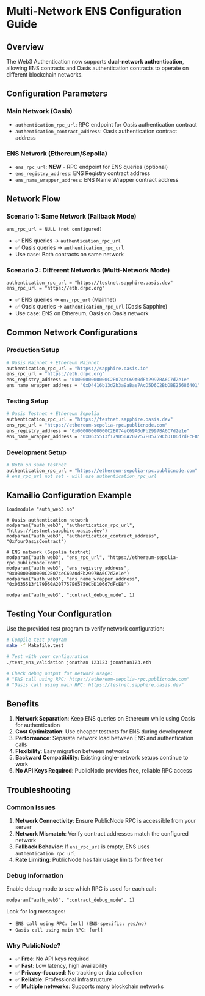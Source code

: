 # Multi-Network ENS Configuration Guide

## Overview

The Web3 Authentication now supports **dual-network authentication**, allowing ENS contracts and Oasis authentication contracts to operate on different blockchain networks.

## Configuration Parameters

### Main Network (Oasis)
- `authentication_rpc_url`: RPC endpoint for Oasis authentication contract
- `authentication_contract_address`: Oasis authentication contract address

### ENS Network (Ethereum/Sepolia)
- `ens_rpc_url`: **NEW** - RPC endpoint for ENS queries (optional)
- `ens_registry_address`: ENS Registry contract address
- `ens_name_wrapper_address`: ENS Name Wrapper contract address

## Network Flow

### Scenario 1: Same Network (Fallback Mode)
```
ens_rpc_url = NULL (not configured)
```
- ✅ ENS queries → `authentication_rpc_url`
- ✅ Oasis queries → `authentication_rpc_url`
- Use case: Both contracts on same network

### Scenario 2: Different Networks (Multi-Network Mode)
```
authentication_rpc_url = "https://testnet.sapphire.oasis.dev"
ens_rpc_url = "https://eth.drpc.org"
```
- ✅ ENS queries → `ens_rpc_url` (Mainnet)
- ✅ Oasis queries → `authentication_rpc_url` (Oasis Sapphire)
- Use case: ENS on Ethereum, Oasis on Oasis network

## Common Network Configurations

### Production Setup
```bash
# Oasis Mainnet + Ethereum Mainnet
authentication_rpc_url = "https://sapphire.oasis.io"
ens_rpc_url = "https://eth.drpc.org"
ens_registry_address = "0x00000000000C2E074eC69A0dFb2997BA6C7d2e1e"
ens_name_wrapper_address = "0xD4416b13d2b3a9aBae7AcD5D6C2BbDBE25686401"
```

### Testing Setup
```bash
# Oasis Testnet + Ethereum Sepolia
authentication_rpc_url = "https://testnet.sapphire.oasis.dev"
ens_rpc_url = "https://ethereum-sepolia-rpc.publicnode.com"
ens_registry_address = "0x00000000000C2E074eC69A0dFb2997BA6C7d2e1e"
ens_name_wrapper_address = "0x0635513f179D50A207757E05759CbD106d7dFcE8"
```

### Development Setup
```bash
# Both on same testnet
authentication_rpc_url = "https://ethereum-sepolia-rpc.publicnode.com"
# ens_rpc_url not set - will use authentication_rpc_url
```

## Kamailio Configuration Example

```kamailio
loadmodule "auth_web3.so"

# Oasis authentication network
modparam("auth_web3", "authentication_rpc_url", "https://testnet.sapphire.oasis.dev")
modparam("auth_web3", "authentication_contract_address", "0xYourOasisContract")

# ENS network (Sepolia testnet)
modparam("auth_web3", "ens_rpc_url", "https://ethereum-sepolia-rpc.publicnode.com")
modparam("auth_web3", "ens_registry_address", "0x00000000000C2E074eC69A0dFb2997BA6C7d2e1e")
modparam("auth_web3", "ens_name_wrapper_address", "0x0635513f179D50A207757E05759CbD106d7dFcE8")

modparam("auth_web3", "contract_debug_mode", 1)
```

## Testing Your Configuration

Use the provided test program to verify network configuration:

```bash
# Compile test program
make -f Makefile.test

# Test with your configuration
./test_ens_validation jonathan 123123 jonathan123.eth

# Check debug output for network usage:
# "ENS call using RPC: https://ethereum-sepolia-rpc.publicnode.com"
# "Oasis call using main RPC: https://testnet.sapphire.oasis.dev"
```

## Benefits

1. **Network Separation**: Keep ENS queries on Ethereum while using Oasis for authentication
2. **Cost Optimization**: Use cheaper testnets for ENS during development
3. **Performance**: Separate network load between ENS and authentication calls
4. **Flexibility**: Easy migration between networks
5. **Backward Compatibility**: Existing single-network setups continue to work
6. **No API Keys Required**: PublicNode provides free, reliable RPC access

## Troubleshooting

### Common Issues

1. **Network Connectivity**: Ensure PublicNode RPC is accessible from your server
2. **Network Mismatch**: Verify contract addresses match the configured network
3. **Fallback Behavior**: If `ens_rpc_url` is empty, ENS uses `authentication_rpc_url`
4. **Rate Limiting**: PublicNode has fair usage limits for free tier

### Debug Information

Enable debug mode to see which RPC is used for each call:
```
modparam("auth_web3", "contract_debug_mode", 1)
```

Look for log messages:
- `ENS call using RPC: [url] (ENS-specific: yes/no)`
- `Oasis call using main RPC: [url]`

### Why PublicNode?

- ✅ **Free**: No API keys required
- ✅ **Fast**: Low latency, high availability
- ✅ **Privacy-focused**: No tracking or data collection
- ✅ **Reliable**: Professional infrastructure
- ✅ **Multiple networks**: Supports many blockchain networks